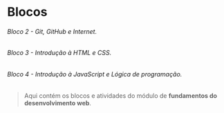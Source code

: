 
# Blocos
###### Bloco 2 - Git, GitHub e Internet.
###### Bloco 3 - Introdução à HTML e CSS.
###### Bloco 4 - Introdução à JavaScript e Lógica de programação.

> Aqui contém os blocos e atividades do módulo de **fundamentos do desenvolvimento web**.
